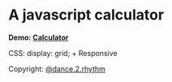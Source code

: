 # A javascript calculator

**Demo: [Calculator](https://bgchub.github.io/ajscalculator/calculator.html)**

CSS: display: grid; + Responsive

Copyright: [@dance.2.rhythm](https://www.instagram.com/dance.2.rhythm/)
